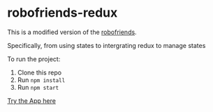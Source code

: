 # robofriends-redux

This is a modified version of the [robofriends](https://github.com/Nelsonmbigili/robofriend_app.git).

Specifically, from using states to intergrating redux to manage states

To run the project: 

1. Clone this repo
2. Run `npm install`
3. Run `npm start`


[Try the App here](https://nelsonmbigili.github.io/robofriend_app/)
